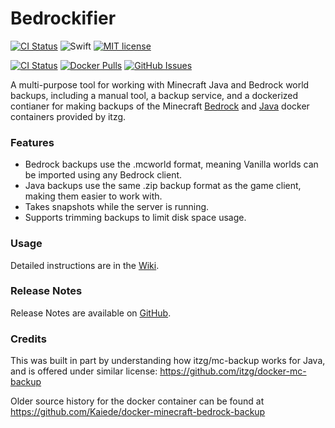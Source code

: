 # Bedrockifier

[![CI Status](https://github.com/Kaiede/Bedrockifier/actions/workflows/swift.yml/badge.svg)](https://github.com/Kaiede/Bedrockifier/actions)
![Swift](https://img.shields.io/badge/Swift-5.9.2-brightgreen.svg?style=flat)
[![MIT license](http://img.shields.io/badge/License-MIT-brightgreen.svg)](http://opensource.org/licenses/MIT)

[![CI Status](https://github.com/Kaiede/Bedrockifier/actions/workflows/docker.yml/badge.svg)](https://github.com/Kaiede/Bedrockifier/actions)
[![Docker Pulls](https://img.shields.io/docker/pulls/kaiede/minecraft-bedrock-backup.svg)](https://hub.docker.com/r/kaiede/minecraft-bedrock-backup)
[![GitHub Issues](https://img.shields.io/github/issues-raw/kaiede/Bedrockifier.svg)](https://github.com/kaiede/Bedrockifier/issues)

A multi-purpose tool for working with Minecraft Java and Bedrock world backups, including a manual tool, a backup service, and a dockerized contianer for making backups of the Minecraft [Bedrock](https://hub.docker.com/r/itzg/minecraft-bedrock-server) and [Java](https://hub.docker.com/r/itzg/minecraft-server) docker containers provided by itzg.

### Features

- Bedrock backups use the .mcworld format, meaning Vanilla worlds can be imported using any Bedrock client.
- Java backups use the same .zip backup format as the game client, making them easier to work with.
- Takes snapshots while the server is running.
- Supports trimming backups to limit disk space usage.

### Usage

Detailed instructions are in the [Wiki](https://github.com/Kaiede/Bedrockifier/wiki).

### Release Notes

Release Notes are available on [GitHub](https://github.com/Kaiede/Bedrockifier/releases).

### Credits

This was built in part by understanding how itzg/mc-backup works for Java, and is offered under similar license: https://github.com/itzg/docker-mc-backup 

Older source history for the docker container can be found at https://github.com/Kaiede/docker-minecraft-bedrock-backup
